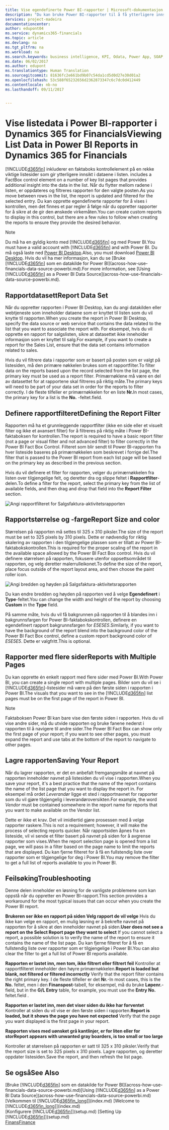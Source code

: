 ```yaml
---
title: Vise egendefinerte Power BI-rapporter | Microsoft-dokumentasjon
description: "Du kan bruke Power BI-rapporter til å få ytterligere innsikt i data i lister i Financials."
services: project-madeira
documentationcenter: 
author: edupont04
ms.service: dynamics365-financials
ms.topic: article
ms.devlang: na
ms.tgt_pltfrm: na
ms.workload: na
ms.search.keywords: business intelligence, KPI, Odata, Power App, SOAP, analysis
ms.date: 06/02/2017
ms.author: edupont
ms.translationtype: Human Translation
ms.sourcegitcommit: 81636fc2e661bd9b07c54da1cd5d0d27e30d01a2
ms.openlocfilehash: 53c588f65232656d2362873347c6c7dc0d412449
ms.contentlocale: nb-no
ms.lasthandoff: 09/11/2017


---
```

# <a name="viewing-list-data-in-power-bi-reports-in-dynamics-365-for-financials"></a><span data-ttu-id="a6f03-103">Vise listedata i Power BI-rapporter i Dynamics 365 for Financials</span><span class="sxs-lookup"><span data-stu-id="a6f03-103">Viewing List Data in Power BI Reports in Dynamics 365 for Financials</span></span>
[!INCLUDE[d365fin](includes/d365fin_md.md)]<span data-ttu-id="a6f03-104"> inkluderer en faktaboks kontrollelement på en rekke viktige listesider som gir ytterligere innsikt i dataene i listen.</span><span class="sxs-lookup"><span data-stu-id="a6f03-104"> includes a FactBox control element on a number of key list pages that provides additional insight into the data in the list.</span></span> <span data-ttu-id="a6f03-105">Når du flytter mellom radene i listen, er oppdateres og filtreres rapporten for den valgte posten.</span><span class="sxs-lookup"><span data-stu-id="a6f03-105">As you move between rows in the list, the report is updated and filtered for the selected entry.</span></span> <span data-ttu-id="a6f03-106">Du kan opprette egendefinerte rapporter for å vises i kontrollen, men det finnes et par regler å følge når du oppretter rapporter for å sikre at de gir den ønskede virkemåten.</span><span class="sxs-lookup"><span data-stu-id="a6f03-106">You can create custom reports to display in this control, but there are a few rules to follow when creating the reports to ensure they provide the desired behavior.</span></span>  

> [!NOTE]  
>   <span data-ttu-id="a6f03-107">Du må ha en gyldig konto med [!INCLUDE[d365fin](includes/d365fin_md.md)] og med Power BI.</span><span class="sxs-lookup"><span data-stu-id="a6f03-107">You must have a valid account with [!INCLUDE[d365fin](includes/d365fin_md.md)] and with Power BI.</span></span> <span data-ttu-id="a6f03-108">Du må også laste ned [Power BI Desktop](https://powerbi.microsoft.com/en-us/desktop/).</span><span class="sxs-lookup"><span data-stu-id="a6f03-108">Also, you must download [Power BI Desktop](https://powerbi.microsoft.com/en-us/desktop/).</span></span> <span data-ttu-id="a6f03-109">Hvis du vil ha mer informasjon, kan du se [Bruke [!INCLUDE[d365fin](includes/d365fin_md.md)] som en datakilde for Power BI](across-how-use-financials-data-source-powerbi.md).</span><span class="sxs-lookup"><span data-stu-id="a6f03-109">For more information, see [Using [!INCLUDE[d365fin](includes/d365fin_md.md)] as a Power BI Data Source](across-how-use-financials-data-source-powerbi.md).</span></span>  

## <a name="report-data-set"></a><span data-ttu-id="a6f03-110">Rapportdatasett</span><span class="sxs-lookup"><span data-stu-id="a6f03-110">Report Data Set</span></span>
<span data-ttu-id="a6f03-111">Når du oppretter rapporten i Power BI Desktop, kan du angi datakilden eller webtjeneste som inneholder dataene som er knyttet til listen som du vil knytte til rapporten.</span><span class="sxs-lookup"><span data-stu-id="a6f03-111">When you create the report in Power BI Desktop, specify the data source or web service that contains the data related to the list that you want to associate the report with.</span></span> <span data-ttu-id="a6f03-112">For eksempel, hvis du vil opprette en rapport for salgslisten, sikre at datasettet ikke inneholder informasjon som er knyttet til salg.</span><span class="sxs-lookup"><span data-stu-id="a6f03-112">For example, if you want to create a report for the Sales List, ensure that the data set contains information related to sales.</span></span>  

<span data-ttu-id="a6f03-113">Hvis du vil filtrere data i rapporter som er basert på posten som er valgt på listesiden, må den primære nøkkelen brukes som et rapportfilter.</span><span class="sxs-lookup"><span data-stu-id="a6f03-113">To filter data on the reports based upon the record selected from the list page, the primary key must be used as a report filter.</span></span> <span data-ttu-id="a6f03-114">Primærnøklene må være en del av datasettet for at rapportene skal filtreres på riktig måte.</span><span class="sxs-lookup"><span data-stu-id="a6f03-114">The primary keys will need to be part of your data set in order for the reports to filter correctly.</span></span> <span data-ttu-id="a6f03-115">I de fleste tilfeller er primærnøkkelen for en liste **Nr.**</span><span class="sxs-lookup"><span data-stu-id="a6f03-115">In most cases, the primary key for a list is the **No.**</span></span> <span data-ttu-id="a6f03-116">-feltet.</span><span class="sxs-lookup"><span data-stu-id="a6f03-116">field.</span></span>  

## <a name="defining-the-report-filter"></a><span data-ttu-id="a6f03-117">Definere rapportfilteret</span><span class="sxs-lookup"><span data-stu-id="a6f03-117">Defining the Report Filter</span></span>
<span data-ttu-id="a6f03-118">Rapporten må ha et grunnleggende rapportfilter (ikke en side eller et visuelt filter og ikke et avansert filter) for å filtreres på riktig måte i Power BI-faktaboksen for kontrollen.</span><span class="sxs-lookup"><span data-stu-id="a6f03-118">The report is required to have a basic report filter (not a page or visual filter and not advanced filter) to filter correctly in the Power BI Fact Box Control.</span></span> <span data-ttu-id="a6f03-119">Filteret som blir sendt til Power BI-rapporten fra hver listeside baseres på primærnøkkelen som beskrevet i forrige del.</span><span class="sxs-lookup"><span data-stu-id="a6f03-119">The filter that is passed to the Power BI report from each list page will be based on the primary key as described in the previous section.</span></span>  

<span data-ttu-id="a6f03-120">Hvis du vil definere et filter for rapporten, velger du primærnøkkelen fra listen over tilgjengelige felt, og deretter dra og slippe feltet i **Rapportfilter**-delen.</span><span class="sxs-lookup"><span data-stu-id="a6f03-120">To define a filter for the report, select the primary key from the list of available fields, and then drag and drop that field into the **Report Filter** section.</span></span>  

![Angi rapportfilteret for Salgsfaktura-aktivitetsrapporten](./media/across-how-use-powerbi-reports-factbox/financials-powerbi-report-filter.png)

## <a name="report-size-and-color"></a><span data-ttu-id="a6f03-122">Rapportstørrelse og -farge</span><span class="sxs-lookup"><span data-stu-id="a6f03-122">Report Size and color</span></span>
<span data-ttu-id="a6f03-123">Størrelsen på rapporten må settes til 325 x 310 piksler.</span><span class="sxs-lookup"><span data-stu-id="a6f03-123">The size of the report must be set to 325 pixels by 310 pixels.</span></span> <span data-ttu-id="a6f03-124">Dette er nødvendig for riktig skalering av rapporten i den tilgjengelige plassen som er tillatt av Power BI-faktabokskontrollen.</span><span class="sxs-lookup"><span data-stu-id="a6f03-124">This is required for the proper scaling of the report in the available space allowed by the Power BI Fact Box control.</span></span> <span data-ttu-id="a6f03-125">Hvis du vil definere størrelsen på rapporten, fokusere utenfor oppsettsområdet til rapporten, og velg deretter malerrulleikonet.</span><span class="sxs-lookup"><span data-stu-id="a6f03-125">To define the size of the report, place focus outside of the report layout area, and then choose the paint roller icon.</span></span>

![Angi bredden og høyden på Salgsfaktura-aktivitetsrapporten](./media/across-how-use-powerbi-reports-factbox/financials-powerbi-report-sizing.png)

<span data-ttu-id="a6f03-127">Du kan endre bredden og høyden på rapporten ved å velge **Egendefinert** i **Type**-feltet.</span><span class="sxs-lookup"><span data-stu-id="a6f03-127">You can change the width and height of the report by choosing **Custom** in the **Type** field.</span></span>

<span data-ttu-id="a6f03-128">På samme måte, hvis du vil få bakgrunnen på rapporten til å blandes inn i bakgrunnsfargen for Power BI-faktabokskontrollen, definere en egendefinert rapport bakgrunnsfargen for *E5E5E5*.</span><span class="sxs-lookup"><span data-stu-id="a6f03-128">Similarly, if you want to have the background of the report blend into the background color of the Power BI Fact Box control, define a custom report background color of *E5E5E5*.</span></span> <span data-ttu-id="a6f03-129">Dette er valgfritt.</span><span class="sxs-lookup"><span data-stu-id="a6f03-129">This is optional.</span></span>  

## <a name="reports-with-multiple-pages"></a><span data-ttu-id="a6f03-130">Rapporter med flere sider</span><span class="sxs-lookup"><span data-stu-id="a6f03-130">Reports with Multiple Pages</span></span>
<span data-ttu-id="a6f03-131">Du kan opprette én enkelt rapport med flere sider med Power BI.</span><span class="sxs-lookup"><span data-stu-id="a6f03-131">With Power BI, you can create a single report with multiple pages.</span></span> <span data-ttu-id="a6f03-132">Bilder som du vil se i [!INCLUDE[d365fin](includes/d365fin_md.md)]-listesider må være på den første siden i rapporten i Power BI.</span><span class="sxs-lookup"><span data-stu-id="a6f03-132">The visuals that you want to see in the [!INCLUDE[d365fin](includes/d365fin_md.md)] list pages must be on the first page of the report in Power BI.</span></span>  

> [!NOTE]  
>  <span data-ttu-id="a6f03-133">Faktaboksen Power BI kan bare vise den første siden i rapporten. Hvis du vil vise andre sider, må du utvide rapporten og bruke fanene nederst i rapporten til å navigere til andre sider.</span><span class="sxs-lookup"><span data-stu-id="a6f03-133">The Power BI Fact Box can show only the first page of your report; if you want to see other pages, you must expand the report and use tabs at the bottom of the report to navigate to other pages.</span></span>  

## <a name="saving-your-report"></a><span data-ttu-id="a6f03-134">Lagre rapporten</span><span class="sxs-lookup"><span data-stu-id="a6f03-134">Saving Your Report</span></span>

<span data-ttu-id="a6f03-135">Når du lagrer rapporten, er det en anbefalt fremgangsmåte at navnet på rapporten inneholder navnet på listesiden du vil vise i rapporten.</span><span class="sxs-lookup"><span data-stu-id="a6f03-135">When you save your report, it's a best practice that the name of the report contains the name of the list page that you want to display the report in.</span></span> <span data-ttu-id="a6f03-136">For eksempel må ordet *Leverandør* ligge et sted i rapportnavnet for rapporter som du vil gjøre tilgjengelig i leverandøroversikten.</span><span class="sxs-lookup"><span data-stu-id="a6f03-136">For example, the word *Vendor* must be contained somewhere in the report name for reports that you want to make available on the Vendor list.</span></span>  

<span data-ttu-id="a6f03-137">Dette er ikke et krav. Det vil imidlertid gjøre prosessen med å velge rapporter raskere.</span><span class="sxs-lookup"><span data-stu-id="a6f03-137">This is not a requirement; however, it will make the process of selecting reports quicker.</span></span> <span data-ttu-id="a6f03-138">Når rapportsiden åpnes fra en listeside, vil vi sende et filter basert på navnet på siden for å avgrense rapporter som vises.</span><span class="sxs-lookup"><span data-stu-id="a6f03-138">When the report selection page is opened from a list page, we will pass in a filter based on the page name to limit the reports that are displayed.</span></span>  <span data-ttu-id="a6f03-139">Du kan fjerne filteret for å få en fullstendig liste over rapporter som er tilgjengelige for deg i Power BI.</span><span class="sxs-lookup"><span data-stu-id="a6f03-139">You may remove the filter to get a full list of reports available to you in Power BI.</span></span>  

## <a name="troubleshooting"></a><span data-ttu-id="a6f03-140">Feilsøking</span><span class="sxs-lookup"><span data-stu-id="a6f03-140">Troubleshooting</span></span>
<span data-ttu-id="a6f03-141">Denne delen inneholder en løsning for de vanligste problemene som kan oppstå når du oppretter en Power BI-rapport.</span><span class="sxs-lookup"><span data-stu-id="a6f03-141">This section provides a workaround for the most typical issues that can occur when you create the Power BI report.</span></span>  

<span data-ttu-id="a6f03-142">**Brukeren ser ikke en rapport på siden Velg rapport de vil velge** Hvis du ikke kan velge en rapport, en mulig løsning er å bekrefte navnet på rapporten for å sikre at den inneholder navnet på siden.</span><span class="sxs-lookup"><span data-stu-id="a6f03-142">**User does not see a report on the Select Report page they want to select** If you cannot select a report, a possible solution is to verify the name of the report to ensure it contains the name of the list page.</span></span> <span data-ttu-id="a6f03-143">Du kan fjerne filteret for å få en fullstendig liste over rapporter som er tilgjengelige i Power BI.</span><span class="sxs-lookup"><span data-stu-id="a6f03-143">You can also clear the filter to get a full list of Power BI reports available.</span></span>  

<span data-ttu-id="a6f03-144">**Rapporten er lastet inn, men tom, ikke filtrert eller filtrert feil** Kontroller at rapportfilteret inneholder den høyre primærnøkkelen.</span><span class="sxs-lookup"><span data-stu-id="a6f03-144">**Report is loaded but blank, not filtered or filtered incorrectly** Verify that the report filter contains the right primary key.</span></span> <span data-ttu-id="a6f03-145">I de fleste tilfeller er det **Nr.**-</span><span class="sxs-lookup"><span data-stu-id="a6f03-145">In most cases, this is the **No.**</span></span> <span data-ttu-id="a6f03-146">feltet, men i den **Finanspost**-tabell, for eksempel, må du bruke **Løpenr.**-</span><span class="sxs-lookup"><span data-stu-id="a6f03-146">field, but in the **G/L Entry** table, for example, you must use the **Entry No.**</span></span> <span data-ttu-id="a6f03-147">feltet.</span><span class="sxs-lookup"><span data-stu-id="a6f03-147">field  .</span></span>

<span data-ttu-id="a6f03-148">**Rapporten er lastet inn, men det viser siden du ikke har forventet** Kontroller at siden du vil vise er den første siden i rapporten.</span><span class="sxs-lookup"><span data-stu-id="a6f03-148">**Report is loaded, but it shows the page you have not expected** Verify that the page you want displayed is the first page in your report.</span></span>  

<span data-ttu-id="a6f03-149">**Rapporten vises med uønsket grå kantlinjer, er for liten eller for stor**</span><span class="sxs-lookup"><span data-stu-id="a6f03-149">**Report appears with unwanted gray boarders, is too small or too large**</span></span>

<span data-ttu-id="a6f03-150">Kontroller at størrelsen på rapporten er satt til 325 x 310 piksler.</span><span class="sxs-lookup"><span data-stu-id="a6f03-150">Verify that the report size is set to 325 pixels x 310 pixels.</span></span> <span data-ttu-id="a6f03-151">Lagre rapporten, og deretter oppdater listesiden.</span><span class="sxs-lookup"><span data-stu-id="a6f03-151">Save the report, and then refresh the list page.</span></span>  

## <a name="see-also"></a><span data-ttu-id="a6f03-152">Se også</span><span class="sxs-lookup"><span data-stu-id="a6f03-152">See Also</span></span>
<span data-ttu-id="a6f03-153">[Bruke [!INCLUDE[d365fin](includes/d365fin_md.md)] som en datakilde for Power BI](across-how-use-financials-data-source-powerbi.md)</span><span class="sxs-lookup"><span data-stu-id="a6f03-153">[Using [!INCLUDE[d365fin](includes/d365fin_md.md)] as a Power BI Data Source](across-how-use-financials-data-source-powerbi.md)</span></span>  
<span data-ttu-id="a6f03-154">[Velkommen til [!INCLUDE[d365fin_long](includes/d365fin_long_md.md)]](index.md)  </span><span class="sxs-lookup"><span data-stu-id="a6f03-154">[Welcome to [!INCLUDE[d365fin_long](includes/d365fin_long_md.md)]](index.md)  </span></span>  
<span data-ttu-id="a6f03-155">[Konfigurere [!INCLUDE[d365fin](includes/d365fin_md.md)]](setup.md)  </span><span class="sxs-lookup"><span data-stu-id="a6f03-155">[Setting Up [!INCLUDE[d365fin](includes/d365fin_md.md)]](setup.md)  </span></span>  
[<span data-ttu-id="a6f03-156">Finans</span><span class="sxs-lookup"><span data-stu-id="a6f03-156">Finance</span></span>](finance.md)  

